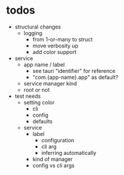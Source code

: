# todos

- structural changes
  - logging
    - from 1-or-many to struct
    - move verbosity up
    - add color support
- service
  - app name / label
    - see tauri "identifier" for reference
    - "com.{app-name}.app" as default?
  - service manager kind
  - root or not
- test needs
  - setting color
    - cli
    - config
    - defaults
  - service
    - label
      - configuration
      - cli arg
      - inferring automatically
    - kind of manager
    - config vs cli args
